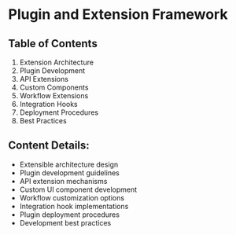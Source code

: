 # Plugin and Extension Framework

## Table of Contents
1. Extension Architecture
2. Plugin Development
3. API Extensions
4. Custom Components
5. Workflow Extensions
6. Integration Hooks
7. Deployment Procedures
8. Best Practices

## Content Details:
- Extensible architecture design
- Plugin development guidelines
- API extension mechanisms
- Custom UI component development
- Workflow customization options
- Integration hook implementations
- Plugin deployment procedures
- Development best practices
